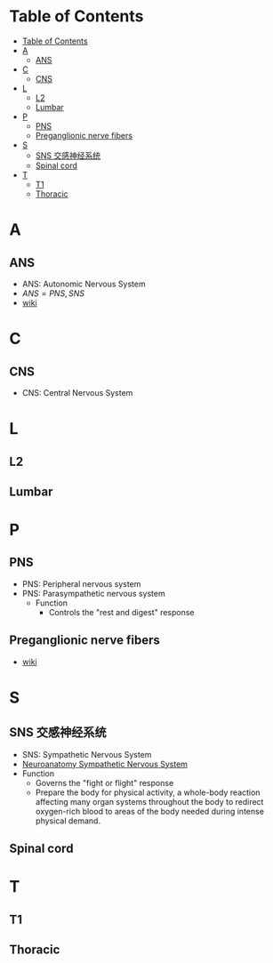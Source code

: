 # Table of Contents
- [Table of Contents](#table-of-contents)
- [A](#a)
  - [ANS](#ans)
- [C](#c)
  - [CNS](#cns)
- [L](#l)
  - [L2](#l2)
  - [Lumbar](#lumbar)
- [P](#p)
  - [PNS](#pns)
  - [Preganglionic nerve fibers](#preganglionic-nerve-fibers)
- [S](#s)
  - [SNS  交感神经系统](#sns-交感神经系统)
  - [Spinal cord](#spinal-cord)
- [T](#t)
  - [T1](#t1)
  - [Thoracic](#thoracic)

# A
## ANS
- ANS: Autonomic Nervous System
- $ANS = {PNS, SNS}$
- [wiki](https://en.wikipedia.org/wiki/Autonomic_nervous_system)

# C
## CNS
- CNS: Central Nervous System

# L
## L2
## Lumbar

# P
## PNS
- PNS: Peripheral nervous system
- PNS: Parasympathetic nervous system
  - Function
    - Controls the "rest and digest" response
## Preganglionic nerve fibers
- [wiki](https://en.wikipedia.org/wiki/Preganglionic_nerve_fibers)
# S
## SNS  交感神经系统
- SNS: Sympathetic Nervous System
- [Neuroanatomy Sympathetic Nervous System](https://www.ncbi.nlm.nih.gov/books/NBK542195/#:~:text=The%20sympathetic%20nervous%20system%20\(SNS,and%20parts%20of%20the%20body.)
- Function
  - Governs the "fight or flight" response
  - Prepare the body for physical activity, a whole-body reaction affecting many organ systems throughout the body to redirect oxygen-rich blood to areas of the body needed during intense physical demand.
## Spinal cord

# T
## T1
## Thoracic